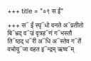 +++
title = "०९ स ईं"

+++
स᳓ ईं स्पृ᳓धो वनते अ᳓प्रतीतो  
बि᳓भ्रद् व᳓ज्रं वृत्रह᳓णं ग᳓भस्तौ  
ति᳓ष्ठद् ध᳓री अ᳓धि अ᳓स्तेव ग᳓र्ते  
वचोयु᳓जा वहत इ᳓न्द्रम् ऋष्व᳓म्